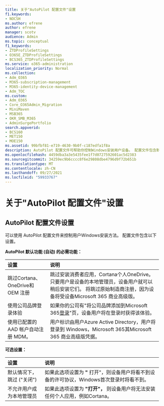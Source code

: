 ```yaml
---
title: 关于"AutoPilot 配置文件"设置
f1.keywords:
- NOCSH
ms.author: efrene
author: efrene
manager: scotv
audience: Admin
ms.topic: conceptual
f1_keywords:
- ZTDProfileSettings
- O365E_ZTDProfileSettings
- BCS365_ZTDProfileSettings
ms.service: o365-administration
localization_priority: Normal
ms.collection:
- Adm_O365
- M365-subscription-management
- M365-identity-device-management
- Adm_TOC
ms.custom:
- Adm_O365
- Core_O365Admin_Migration
- MiniMaven
- MSB365
- OKR_SMB_M365
- AdminSurgePortfolio
search.appverid:
- BCS160
- MET150
- MOE150
ms.assetid: 99bfbf81-e719-4630-9b0f-c187edfa1f8a
description: AutoPilot 配置文件可帮助你控制Windows安装用户设备。 配置文件包含默认和可选设置，如 skip Cortana安装。
ms.openlocfilehash: 4459dba3a3e5435fee1f7d0727592601ac5d2383
ms.sourcegitcommit: 34259ec9b6cccc8f6e29808dbe4796d9f72b651b
ms.translationtype: MT
ms.contentlocale: zh-CN
ms.lasthandoff: 09/27/2021
ms.locfileid: "59933767"
---
```

# <a name="about-autopilot-profile-settings"></a>关于"AutoPilot 配置文件"设置

## <a name="autopilot-profile-settings"></a>AutoPilot 配置文件设置

可以使用 AutoPilot 配置文件来控制用户Windows安装方法。 配置文件包含以下设置。
  
 **AutoPilot 默认功能 (自动) 的必需功能：**
  
|**设置**|**说明**|
|:-----|:-----|
|跳过Cortana、OneDrive和 OEM 注册  <br/> |跳过安装消费者应用，Cortana个人OneDrive。 只要用户是设备的本地管理员，设备用户就可以稍后安装它们。 将跳过原始制造商注册，因为设备将受设备Microsoft 365 商业高级版。  <br/> |
|使用公司品牌登录体验  <br/> |如果你的公司有"将公司品牌添加到Microsoft 365[登录](../setup/customize-sign-in-page.md)"页，设备用户将在登录时获得该体验。  <br/> |
|使用已配置的 AAD 帐户自动注册 MDM。  <br/> |用户标识由用户Azure Active Directory，用户将登录到 Windows，Microsoft 365其Microsoft 365 商业高级版凭据。  <br/> |
   
 **可选设置：**
  
|**设置**|**说明**|
|:-----|:-----|
|默认情况下，跳过 ("关闭")   <br/> |如果此选项设置为 **"** 打开"，则设备用户将看不到设备的许可协议，Windows首次登录时将看不到。  <br/> |
|不允许用户成为本地管理员  <br/> |如果此选项设置为 **"打开"，** 则设备用户将无法安装任何个人应用，例如Cortana。<br/> |
